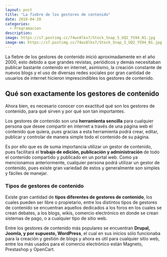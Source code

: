 ```yaml
---
layout: post
title: "La fiebre de los gestores de contenido"
date: 2018-04-20
categories:
  - Programacion
description: 
image: https://s7.postimg.cc/74ws8lkx7/Stock_Snap_5_UQ2_YS94_N1.jpg
image-sm: https://s7.postimg.cc/74ws8lkx7/Stock_Snap_5_UQ2_YS94_N1.jpg
---
```

<p>La fiebre de los gestores de contenido inició aproximadamente en el año 2000, esto debido a que grandes revistas, periódicos y demás necesitaban publicar bastante contenido en internet, asimismo, la creación constante de nuevos blogs y el uso de diversas redes sociales por gran cantidad de usuarios de internet hicieron imprescindibles los gestores de contenido. </p>

<h2>Qué son exactamente los gestores de contenido</h2>
<p>Ahora bien, es necesario conocer con exactitud qué son los gestores de contenido, para qué sirven y por qué son tan importantes. </p>

<p>Los gestores de contenido son una <strong>herramienta sencilla</strong> para cualquier persona que desee compartir en internet a través de una página web el contenido que quiera, pues gracias a esta herramienta podrá crear, editar, publicar y controlar de manera simple todo el contenido de su página. </p>

<p>Es por ello que es de suma importancia utilizar un gestor de contenido, pues facilitará el <strong>trabajo de edición, publicación y administración</strong> de todo el contenido compartido y publicado en un portal web. Como ya mencionamos anteriormente, cualquier persona podrá utilizar un gestor de contenido, pues existe gran variedad de estos y generalmente son simples y fáciles de manejar.</p>

<h3>Tipos de gestores de contenido </h3>
<p>Existe gran cantidad de <strong>tipos diferentes de gestores de contenido</strong>, los cuales pueden ser libre o propietario, entre los distintos tipos de gestores de contenido se encuentran aquellos dedicados a los foros en los cuales se crean debates, a los blogs, wikis, comercio electrónico en donde se crean sistemas de pago, o a cualquier tipo de sitio web.</p>

<p>Entre los gestores de contenido más populares se encuentran <strong>Drupal, Joomla, y por supuesto, WordPress</strong>, el cual en sus inicios sólo funcionaba para la creación y gestión de blogs y ahora es útil para cualquier sitio web, entre los más usados para el comercio electrónico están Magneto, Prestashop y OpenCart.</p>
